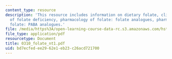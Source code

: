 ```yaml
---
content_type: resource
description: 'This resource includes information on dietary folate, clinical consequences
  of folate deficiency, pharmacology of folate: folate analogues, pharmacology of
  folate: PABA analogues.'
file: /media/https%3A/open-learning-course-data-rc.s3.amazonaws.com/hst-151-principles-of-pharmacology-spring-2005/bd7ecfedee2962e1eb23c26acd721700_0310_folate_nt1.pdf
file_type: application/pdf
resourcetype: Document
title: 0310_folate_nt1.pdf
uid: bd7ecfed-ee29-62e1-eb23-c26acd721700
---
```


